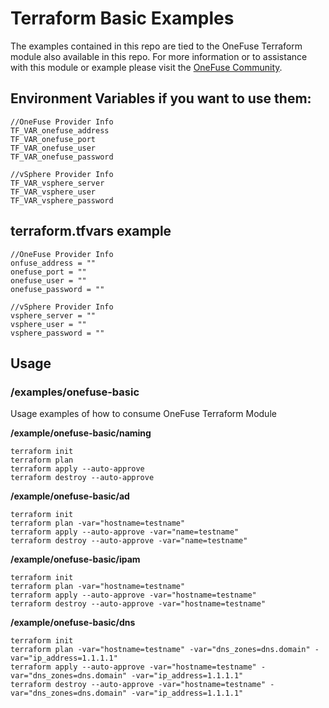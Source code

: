 # Terraform Basic Examples

The examples contained in this repo are tied to the OneFuse Terraform module also available in this repo.  For more information or to assistance with this module or example please visit the [OneFuse Community](https://onefuse.cloudbolt.io/).

## Environment Variables if you want to use them:

```
//OneFuse Provider Info
TF_VAR_onefuse_address
TF_VAR_onefuse_port
TF_VAR_onefuse_user
TF_VAR_onefuse_password

//vSphere Provider Info
TF_VAR_vsphere_server
TF_VAR_vsphere_user
TF_VAR_vsphere_password
```

## terraform.tfvars example

```
//OneFuse Provider Info
onfuse_address = ""
onefuse_port = ""
onefuse_user = ""
onefuse_password = ""

//vSphere Provider Info
vsphere_server = ""
vsphere_user = ""
vsphere_password = ""
```

## Usage

### /examples/onefuse-basic

Usage examples of how to consume OneFuse Terraform Module

**/example/onefuse-basic/naming**

```
terraform init
terraform plan
terraform apply --auto-approve
terraform destroy --auto-approve
```

**/example/onefuse-basic/ad**

```
terraform init
terraform plan -var="hostname=testname" 
terraform apply --auto-approve -var="name=testname"
terraform destroy --auto-approve -var="name=testname"
```

**/example/onefuse-basic/ipam**

```
terraform init
terraform plan -var="hostname=testname" 
terraform apply --auto-approve -var="hostname=testname"
terraform destroy --auto-approve -var="hostname=testname"
```

**/example/onefuse-basic/dns**

```
terraform init
terraform plan -var="hostname=testname" -var="dns_zones=dns.domain" -var="ip_address=1.1.1.1"
terraform apply --auto-approve -var="hostname=testname" -var="dns_zones=dns.domain" -var="ip_address=1.1.1.1"
terraform destroy --auto-approve -var="hostname=testname" -var="dns_zones=dns.domain" -var="ip_address=1.1.1.1"
```